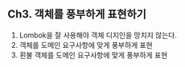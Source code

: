 
## Ch3. 객체를 풍부하게 표현하기

1. Lombok을 잘 사용해야 객체 디지인을 망치지 않는다.
2. 객체를 도메인 요구사항에 맞게 풍부하게 표현
3. 횐불 객체를 도메인 요구사항에 맞게 풍부하게 표현